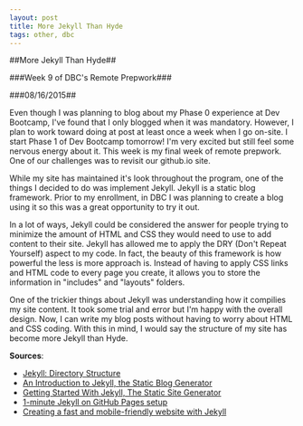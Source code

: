 ```yaml
---
layout: post
title: More Jekyll Than Hyde
tags: other, dbc
---
```

##More Jekyll Than Hyde##

###Week 9 of DBC's Remote Prepwork###

###08/16/2015##

Even though I was planning to blog about my Phase 0 experience at Dev Bootcamp, I've found that I only blogged when it was mandatory. However, I plan to work toward doing at post at least once a week when I go on-site. I start Phase 1 of Dev Bootcamp tomorrow! I'm very excited but still feel some nervous energy about it. This week is my final week of remote prepwork. One of our challenges was to revisit our github.io site.

While my site has maintained it's look throughout the program, one of the things I decided to do was implement Jekyll. Jekyll is a static blog framework. Prior to my enrollment, in DBC I was planning to create a blog using it so this was a great opportunity to try it out.

In a lot of ways, Jekyll could be considered the answer for people trying to minimize the amount of HTML and CSS they would need to use to add content to their site. Jekyll has allowed me to apply the DRY (Don't Repeat Yourself) aspect to my code. In fact, the beauty of this framework is how powerful the less is more approach is. Instead of having to apply CSS links and HTML code to every page you create, it allows you to store the information in "includes" and "layouts" folders.

One of the trickier things about Jekyll was understanding how it compilies my site content. It took some trial and error but I'm happy with the overall design. Now, I can write my blog posts without having to worry about HTML and CSS coding. With this in mind, I would say the structure of my site has become more Jekyll than Hyde.

**Sources**:
- [Jekyll: Directory Structure](http://jekyllrb.com/docs/structure/)
- [An Introduction to Jekyll, the Static Blog Generator](http://sdlambert.github.io/2015/03/15/an-overview-of-jekyll-the-static-blogging-platform/)
- [Getting Started With Jekyll, The Static Site Generator](https://www.youtube.com/watch?v=iWowJBRMtpc)
- [1-minute Jekyll on GitHub Pages setup](http://onthecode.com/post/2015/06/16/1-minute-jekyll-on-github-pages-setup.html)
- [Creating a fast and mobile-friendly website with Jekyll](http://nicolashery.com/fast-mobile-friendly-website-with-jekyll/)